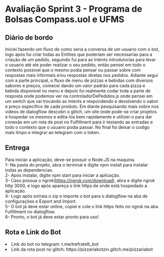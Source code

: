 # Avaliação Sprint 3 - Programa de Bolsas Compass.uol e UFMS

## Diário de bordo
Iniciei fazendo um fluxo de como seria a conversa de um usuario com o bot, logo após fui criar todas as Entities que poderiam ser necessarias para a 
criação de um pedido, seguindo fui para as Intents introdutorias para levar o usuario até ele poder realizar o seu pedido, então pensei em todo o contexto possivel
que o mesmo podia pensar ou passar sobre com respostas mais informais e/ou respostas diretas nos pedidos. Adiante segui com a parte principal, o fluxo de menu de pizzas e bebidas
com diversos sabores e preços, comecei dando um valor padrão para cada pizza e bebida disponivel no menu e depois fui realmente codar toda a parte de resposta onde podemos ver na controladorDePedidos.js onde pensei em um switch que vai trocando as intents e respondendo e devolvendo o sabor e preço especifico de cada produto. Em diante pesquisando mais sobre nos videos de dialogflow descobri o glitch, um site onde pode-se criar projetos e hospedar os mesmos e edita-los bem rapidamente e utilizei-o para dar conexão em um rota de post no Fulfillment para ir testando as entradas e todo o contexto que o usuario podia passar. No final foi deixar o codigo mais limpo e integrar ao telegram com o token.

## Entrega
Para iniciar a aplicação, deve-se possuir o Node.JS na maquina.<br>
1- Na pasta do projeto, abra o terminal e digite npm install para instalar todas as dependencias.<br>
2- Após instalar, digite npm start para iniciar a aplicação.<br>
3- Caso possua o ngrok(https://ngrok.com/download), abra e digite ngrok http 3000, e logo após apareça o link https de onde está hospedado a aplicação.<br>
4- Logo após extraia o zip e importe o bot para o dialogflow na aba de configurações e Export and Import.<br>
5- O bot já deve estar online, copiei e cole o link https feito no ngrok na aba Fulfillment no dialogflow.<br>
6- Pronto, o bot já deve estar pronto para uso!

## Rota e Link do Bot
<li>Link do bot no telegram: t.me/trefratelli_bot
<li>Link da rota post no glitch: https://pizzariabotzin.glitch.me/pizzariabot